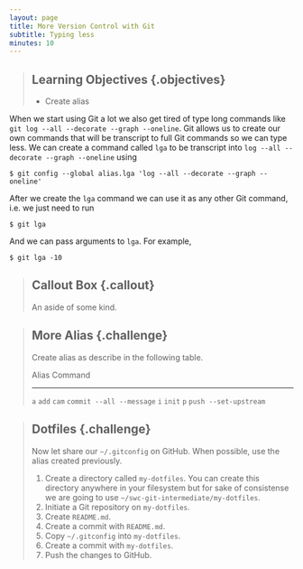 ```yaml
---
layout: page
title: More Version Control with Git
subtitle: Typing less
minutes: 10
---
```

> ## Learning Objectives {.objectives}
>
> * Create alias

When we start using Git a lot we also get tired of type long commands like
`git log --all --decorate --graph --oneline`.
Git allows us to create our own commands that will be transcript to full Git
commands so we can type less.
We can create a command called `lga` to be transcript into
`log --all --decorate --graph --oneline`
using

~~~ {.git}
$ git config --global alias.lga 'log --all --decorate --graph --oneline'
~~~

After we create the `lga` command we can use it as any other Git command, i.e.
we just need to run

~~~ {.git}
$ git lga
~~~

<!-- FIXME Add output -->

And we can pass arguments to `lga`. For example,

~~~ {.git}
$ git lga -10
~~~

<!-- FIXME Add output -->

> ## Callout Box {.callout}
>
> An aside of some kind.


> ## More Alias {.challenge}
>
> Create alias as describe in the following table.
>
> Alias Command
> ----- -------------------------------
> `a`   `add`
> `cam` `commit --all --message`
> `i`   `init`
> `p`   `push --set-upstream`

> ## Dotfiles {.challenge}
>
> Now let share our `~/.gitconfig` on GitHub.
> When possible, use the alias created previously.
>
> 1.    Create a directory called `my-dotfiles`.
>       You can create this directory anywhere in your filesystem
>       but for sake of consistense we are going to use
>       `~/swc-git-intermediate/my-dotfiles`.
> 2.    Initiate a Git repository on `my-dotfiles`.
> 3.    Create `README.md`.
> 4.    Create a commit with `README.md`.
> 5.    Copy `~/.gitconfig` into `my-dotfiles`.
> 6.    Create a commit with `my-dotfiles`.
> 7.    Push the changes to GitHub.

